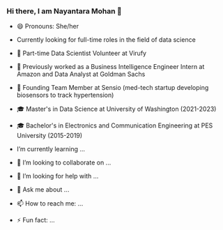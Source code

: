 ### Hi there, I am Nayantara Mohan 👋
- 😄 Pronouns: She/her
- Currently looking for full-time roles in the field of data science
- 🔭 Part-time Data Scientist Volunteer at Virufy
- :file_folder: Previously worked as a Business Intelligence Engineer Intern at Amazon and Data Analyst at Goldman Sachs
- 🌱 Founding Team Member at Sensio (med-tech startup developing biosensors to track hypertension)
- :mortar_board: Master's in Data Science at University of Washington (2021-2023)
- :mortar_board: Bachelor's in Electronics and Communication Engineering at PES University (2015-2019)

- I’m currently learning ...
- 👯 I’m looking to collaborate on ...
- 🤔 I’m looking for help with ...
- 💬 Ask me about ...
- 📫 How to reach me: ...

- ⚡ Fun fact: ...

